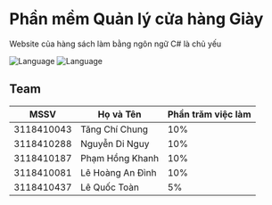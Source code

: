 # Phần mềm Quản lý cửa hàng Giày
Website của hàng sách làm bằng ngôn ngữ C# là chủ yếu

![Language](https://img.shields.io/badge/Language-Csharp-gray.svg)
![Language](https://img.shields.io/badge/Team-SGU-cyan.svg)

## Team
| MSSV | Họ và Tên  | Phần trăm việc làm |
|------| ----- | ----- |
| 3118410043 | Tăng Chí Chung | 10% |
| 3118410288 | Nguyễn Di Nguy | 10% |
| 3118410187 | Phạm Hồng Khanh | 10% |
| 3118410081 | Lê Hoàng An Đình | 10% |
| 3118410437 | Lê Quốc Toàn | 5% |
